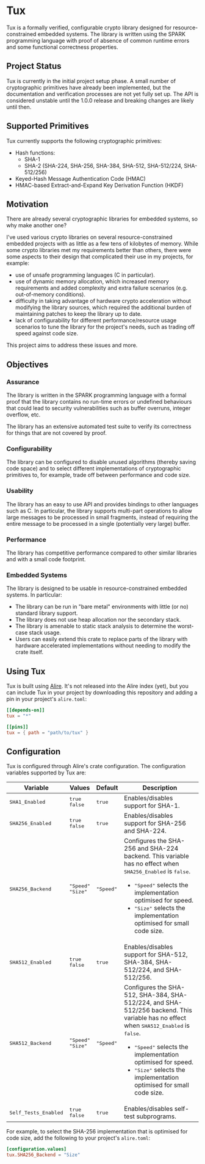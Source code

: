 # Tux

Tux is a formally verified, configurable crypto library designed for
resource-constrained embedded systems. The library is written using the SPARK
programming language with proof of absence of common runtime errors and some
functional correctness properties.

## Project Status

Tux is currently in the initial project setup phase. A small number of
cryptographic primitives have already been implemented, but the documentation
and verification processes are not yet fully set up. The API is considered
unstable until the 1.0.0 release and breaking changes are likely until then.


## Supported Primitives

Tux currently supports the following cryptographic primitives:
 * Hash functions:
   * SHA-1
   * SHA-2 (SHA-224, SHA-256, SHA-384, SHA-512, SHA-512/224, SHA-512/256)
 * Keyed-Hash Message Authentication Code (HMAC)
 * HMAC-based Extract-and-Expand Key Derivation Function (HKDF)

## Motivation

There are already several cryptographic libraries for embedded systems,
so why make another one?

I've used various crypto libraries on several resource-constrained embedded
projects with as little as a few tens of kilobytes of memory.
While some crypto libraries met my requirements better than others, there were
some aspects to their design that complicated their use in my projects,
for example:
 * use of unsafe programming languages (C in particular).
 * use of dynamic memory allocation, which increased memory requirements
   and added complexity and extra failure scenarios (e.g. out-of-memory
   conditions).
 * difficulty in taking advantage of hardware crypto acceleration without
   modifying the library sources, which required the additional burden of
   maintaining patches to keep the library up to date.
 * lack of configurability for different performance/resource usage scenarios
   to tune the library for the project's needs, such as trading off speed
   against code size.

This project aims to address these issues and more.

## Objectives

### Assurance

The library is written in the SPARK programming language with a formal
proof that the library contains no run-time errors or undefined behaviours that
could lead to security vulnerabilities such as buffer overruns, integer
overflow, etc.

The library has an extensive automated test suite to verify its correctness
for things that are not covered by proof.

### Configurability

The library can be configured to disable unused algorithms (thereby saving code
space) and to select different implementations of cryptographic primitives to,
for example, trade off between performance and code size.

### Usability

The library has an easy to use API and provides bindings to other languages
such as C. In particular, the library supports multi-part operations to allow
large messages to be processed in small fragments, instead of requiring the
entire message to be processed in a single (potentially very large) buffer.

### Performance

The library has competitive performance compared to other similar libraries
and with a small code footprint.

### Embedded Systems

The library is designed to be usable in resource-constrained embedded systems.
In particular:
* The library can be run in "bare metal" environments with little (or no)
  standard library support.
* The library does not use heap allocation nor the secondary stack.
* The library is amenable to static stack analysis to determine the worst-case
  stack usage.
* Users can easily extend this crate to replace parts of the library with
  hardware accelerated implementations without needing to modify the crate
  itself.

## Using Tux

Tux is built using [Alire](https://alire.ada.dev). It's not released into the
Alire index (yet), but you can include Tux in your project by downloading
this repository and adding a pin in your project's `alire.toml`:
```toml
[[depends-on]]
tux = "*"

[[pins]]
tux = { path = "path/to/tux" }
```

## Configuration

Tux is configured through Alire's crate configuration. The configuration
variables supported by Tux are:

<table>
  <thead>
    <th>Variable</th>
    <th>Values</th>
    <th>Default</th>
    <th>Description</th>
  </thead>
  <tr>
    <td><tt>SHA1_Enabled</tt></td>
    <td>
      <tt>true</tt><br/>
      <tt>false</tt><br/>
    </td>
    <td><tt>true</tt></td>
    <td>
      Enables/disables support for SHA-1.
    </td>
  </tr>
  <tr>
    <td><tt>SHA256_Enabled</tt></td>
    <td>
      <tt>true</tt><br/>
      <tt>false</tt><br/>
    </td>
    <td><tt>true</tt></td>
    <td>
      Enables/disables support for SHA-256 and SHA-224.
    </td>
  </tr>
  <tr>
    <td><tt>SHA256_Backend</tt></td>
    <td>
      <tt>"Speed"</tt><br/>
      <tt>"Size"</tt><br/>
    </td>
    <td><tt>"Speed"</tt></td>
    <td>
      Configures the SHA-256 and SHA-224 backend.
      This variable has no effect when <tt>SHA256_Enabled</tt> is <tt>false</tt>.
      <ul>
        <li><tt>"Speed"</tt> selects the implementation optimised for speed.</li>
        <li><tt>"Size"</tt> selects the implementation optimised for small code size.</li>
      </ul>
    </td>
  </tr>
  <tr>
    <td><tt>SHA512_Enabled</tt></td>
    <td>
      <tt>true</tt><br/>
      <tt>false</tt><br/>
    </td>
    <td><tt>true</tt></td>
    <td>
      Enables/disables support for SHA-512, SHA-384, SHA-512/224, and SHA-512/256.
    </td>
  </tr>
  <tr>
    <td><tt>SHA512_Backend</tt></td>
    <td>
      <tt>"Speed"</tt><br/>
      <tt>"Size"</tt><br/>
    </td>
    <td><tt>"Speed"</tt></td>
    <td>
      Configures the SHA-512, SHA-384, SHA-512/224, and SHA-512/256 backend.
      This variable has no effect when <tt>SHA512_Enabled</tt> is <tt>false</tt>.
      <ul>
        <li><tt>"Speed"</tt> selects the implementation optimised for speed.</li>
        <li><tt>"Size"</tt> selects the implementation optimised for small code size.</li></li>
      </ul>
    </td>
  </tr>
  <tr>
    <td><tt>Self_Tests_Enabled</tt></td>
    <td>
      <tt>true</tt><br/>
      <tt>false</tt><br/>
    </td>
    <td><tt>true</tt></td>
    <td>
      Enables/disables self-test subprograms.
    </td>
  </tr>
</table>

For example, to select the SHA-256 implementation that is optimised for code
size, add the following to your project's `alire.toml`:

```toml
[configuration.values]
tux.SHA256_Backend = "Size"
```